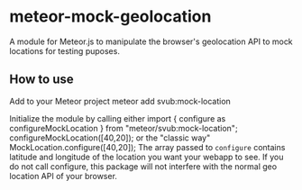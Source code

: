 # meteor-mock-geolocation
A module for Meteor.js to manipulate the browser's geolocation API to mock locations for testing puposes.

## How to use
Add to your Meteor project
  meteor add svub:mock-location

Initialize the module by calling either
  import { configure as configureMockLocation } from "meteor/svub:mock-location";
  configureMockLocation([40,20]);
or the "classic way"
  MockLocation.configure([40,20]);
The array passed to `configure` contains latitude and longitude of the location you want your webapp to see.
If you do not call configure, this package will not interfere with the normal geo location API of your browser.
